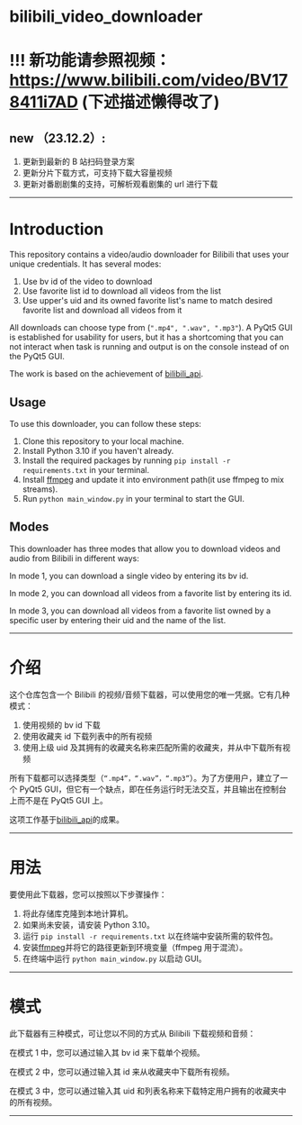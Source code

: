 # bilibili_video_downloader

# !!! 新功能请参照视频：https://www.bilibili.com/video/BV178411i7AD (下述描述懒得改了)

## new （23.12.2）:

1. 更新到最新的 B 站扫码登录方案
2. 更新分片下载方式，可支持下载大容量视频
3. 更新对番剧剧集的支持，可解析观看剧集的 url 进行下载

---

# Introduction

This repository contains a video/audio downloader for Bilibili that uses your unique credentials. It has several modes:

1. Use bv id of the video to download
2. Use favorite list id to download all videos from the list
3. Use upper's uid and its owned favorite list's name to match desired favorite list and download all videos from it

All downloads can choose type from (`".mp4", ".wav", ".mp3"`). A PyQt5 GUI is established for usability for users, but it has a shortcoming that you can not interact when task is running and output is on the console instead of on the PyQt5 GUI.

The work is based on the achievement of [bilibili_api](https://github.com/MoyuScript/bilibili-api).

## Usage

To use this downloader, you can follow these steps:

1. Clone this repository to your local machine.
2. Install Python 3.10 if you haven't already.
3. Install the required packages by running `pip install -r requirements.txt` in your terminal.
4. Install [ffmpeg](https://ffmpeg.org/download.html) and update it into environment path(it use ffmpeg to mix streams).
5. Run `python main_window.py` in your terminal to start the GUI.

## Modes

This downloader has three modes that allow you to download videos and audio from Bilibili in different ways:

In mode 1, you can download a single video by entering its bv id.

In mode 2, you can download all videos from a favorite list by entering its id.

In mode 3, you can download all videos from a favorite list owned by a specific user by entering their uid and the name of the list.

---

# 介绍

这个仓库包含一个 Bilibili 的视频/音频下载器，可以使用您的唯一凭据。它有几种模式：

1. 使用视频的 bv id 下载
2. 使用收藏夹 id 下载列表中的所有视频
3. 使用上级 uid 及其拥有的收藏夹名称来匹配所需的收藏夹，并从中下载所有视频

所有下载都可以选择类型（`“.mp4”，“.wav”，“.mp3”`）。为了方便用户，建立了一个 PyQt5 GUI，但它有一个缺点，即在任务运行时无法交互，并且输出在控制台上而不是在 PyQt5 GUI 上。

这项工作基于[bilibili_api](https://github.com/MoyuScript/bilibili-api)的成果。

---

# 用法

要使用此下载器，您可以按照以下步骤操作：

1. 将此存储库克隆到本地计算机。
2. 如果尚未安装，请安装 Python 3.10。
3. 运行 `pip install -r requirements.txt` 以在终端中安装所需的软件包。
4. 安装[ffmpeg](https://ffmpeg.org/download.html)并将它的路径更新到环境变量（ffmpeg 用于混流）。
5. 在终端中运行 `python main_window.py` 以启动 GUI。

---

# 模式

此下载器有三种模式，可让您以不同的方式从 Bilibili 下载视频和音频：

在模式 1 中，您可以通过输入其 bv id 来下载单个视频。

在模式 2 中，您可以通过输入其 id 来从收藏夹中下载所有视频。

在模式 3 中，您可以通过输入其 uid 和列表名称来下载特定用户拥有的收藏夹中的所有视频。

---
